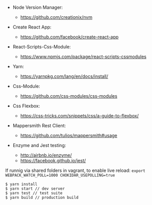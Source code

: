 
- Node Version Manager:
    - https://github.com/creationix/nvm

- Create React App:
    - https://github.com/facebook/create-react-app
    
- React-Scripts-Css-Module:
    - https://www.npmjs.com/package/react-scripts-cssmodules

- Yarn:
    - https://yarnpkg.com/lang/en/docs/install/

- Css-Module:
    - https://github.com/css-modules/css-modules

- Css Flexbox:
    - https://css-tricks.com/snippets/css/a-guide-to-flexbox/

- Mappersmith Rest Client:
    - https://github.com/tulios/mappersmith#usage

- Enzyme and Jest testing:
    - http://airbnb.io/enzyme/
    - https://facebook.github.io/jest/


If runnig via shared folders in vagrant, to enable live reload:
`export WEBPACK_WATCH_POLL=1000 CHOKIDAR_USEPOLLING=true`

```
$ yarn install
$ yarn start // dev server
$ yarn test // test suite
$ yarn build // production build
```

